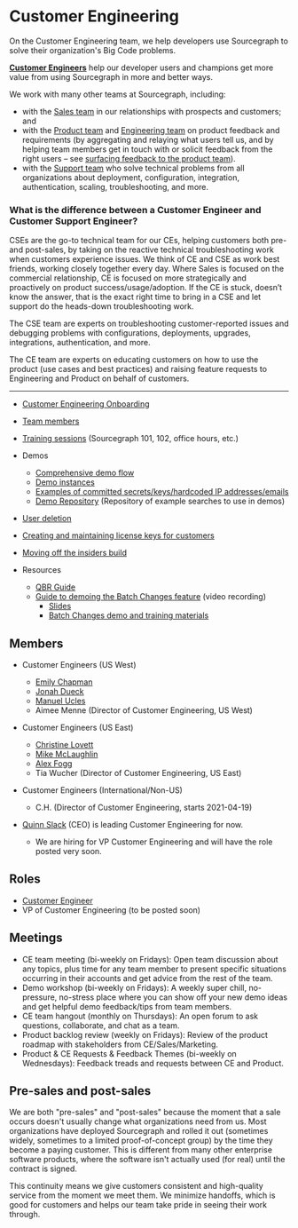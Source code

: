 # Customer Engineering

On the Customer Engineering team, we help developers use Sourcegraph to solve their organization's Big Code problems.

[**Customer Engineers**](https://about.sourcegraph.com/handbook/ce/ce) help our developer users and champions get more value from using Sourcegraph in more and better ways.

We work with many other teams at Sourcegraph, including:

- with the [Sales team](../sales/index.md) in our relationships with prospects and customers; and
- with the [Product team](../product/index.md) and [Engineering team](../engineering/index.md) on product feedback and requirements (by aggregating and relaying what users tell us, and by helping team members get in touch with or solicit feedback from the right users – see [surfacing feedback to the product team](../product/surfacing_product_feedback.md)). 
- with the [Support team](../support/index.md) who solve technical problems from all organizations about deployment, configuration, integration, authentication, scaling, troubleshooting, and more. 

### What is the difference between a Customer Engineer and Customer Support Engineer?
CSEs are the go-to technical team for our CEs, helping customers both pre- and post-sales, by taking on the reactive technical troubleshooting work when customers experience issues. We think of CE and CSE as work best friends, working closely together every day. Where Sales is focused on the commercial relationship, CE is focused on more strategically and proactively on product success/usage/adoption. If the CE is stuck, doesn’t know the answer, that is the exact right time to bring in a CSE and let support do the heads-down troubleshooting work.

The CSE team are experts on troubleshooting customer-reported issues and debugging problems with configurations, deployments, upgrades, integrations, authentication, and more.

The CE team are experts on educating customers on how to use the product (use cases and best practices) and raising feature requests to Engineering and Product on behalf of customers.

---

* [Customer Engineering Onboarding](onboarding.md)
* [Team members](#members)
* [Training sessions](https://docs.google.com/document/d/1nFePrSIcIakMmjOEY01vNc6VRe7WiJ0iOWygeZlbpYw/edit) (Sourcegraph 101, 102, office hours, etc.)
* Demos
  * [Comprehensive demo flow](https://docs.google.com/document/d/1q903Yl-vkOqkQ4e3JRiw-u8x8aJ50iTezllzcj_MJWc/edit)
  * [Demo instances](demo_instances.md)
  * [Examples of committed secrets/keys/hardcoded IP addresses/emails](https://github.com/sourcegraph-testing/ce-code-smells/)
  * [Demo Repository](https://docs.google.com/document/d/1BVq3GPMVZih9NKa4UyVAQcsyThi4ye6m4CCQuwZAb80/edit?usp=sharing) (Repository of example searches to use in demos)
* [User deletion](delete_users_guide.md)
* [Creating and maintaining license keys for customers](license_keys.md)
* [Moving off the insiders build](leaving-insiders-build.md)

* Resources
  * [QBR Guide](https://docs.google.com/document/d/1gFRn2SkX19sU0GSMGndNkk-I9cFe7FlN3xlZ2UX3Frs/edit#u)
  * [Guide to demoing the Batch Changes feature](https://drive.google.com/drive/folders/18Sa_NpsVRvVV8MIvuXyoDEinpEf8fbGn) (video recording)
    * [Slides](https://docs.google.com/presentation/d/1niZBMhHKWJT1-n_ExSbYIRD51vcubrWwQm-Tc5EZo8s/edit#slide=id.g7d2aea8729_0_0)
    * [Batch Changes demo and training materials](https://docs.google.com/document/d/1xQxhdGaudydOn5nBGIG91F6Z4VR4NwBfuKFvgbmCjJo/edit?usp=drive_web&ouid=107037782400977645523)


## Members

<!-- Alphabetically, by surname. -->

- Customer Engineers (US West)
  - [Emily Chapman](../../company/team/index.md#emily-chapman-she-her)
  - [Jonah Dueck](../../company/team/index.md#jonah-dueck-he-him)
  - [Manuel Ucles](../../company/team/index.md#manuel-ucles)
  - Aimee Menne (Director of Customer Engineering, US West)
- Customer Engineers (US East)
  - [Christine Lovett](../../company/team/index.md#christine-lovett-she-her)
  - [Mike McLaughlin](../../company/team/index.md#mike-mclaughlin-he-him)
  - [Alex Fogg](../../company/team/index.md#alex-fogg-he-him)
  - Tia Wucher (Director of Customer Engineering, US East)
- Customer Engineers (International/Non-US)
  - C.H. (Director of Customer Engineering, starts 2021-04-19)

- [Quinn Slack](../../company/team/index.md#quinn-slack) (CEO) is leading Customer Engineering for now.
  - We are hiring for VP Customer Engineering and will have the role posted very soon.

## Roles

- [Customer Engineer](https://boards.greenhouse.io/sourcegraph91/jobs/4003921004)
- VP of Customer Engineering (to be posted soon)

## Meetings

* CE team meeting (bi-weekly on Fridays): Open team discussion about any topics, plus time for any team member to present specific situations occurring in their accounts and get advice from the rest of the team.
* Demo workshop (bi-weekly on Fridays): A weekly super chill, no-pressure, no-stress place where you can show off your new demo ideas and get helpful demo feedback/tips from team members.
* CE team hangout (monthly on Thursdays): An open forum to ask questions, collaborate, and chat as a team.
* Product backlog review (weekly on Fridays): Review of the product roadmap with stakeholders from CE/Sales/Marketing.
* Product & CE Requests & Feedback Themes (bi-weekly on Wednesdays): Feedback treads and requests between CE and Product.

## Pre-sales and post-sales

We are both "pre-sales" and "post-sales" because the moment that a sale occurs doesn't usually change what organizations need from us. Most organizations have deployed Sourcegraph and rolled it out (sometimes widely, sometimes to a limited proof-of-concept group) by the time they become a paying customer. This is different from many other enterprise software products, where the software isn't actually used (for real) until the contract is signed.

This continuity means we give customers consistent and high-quality service from the moment we meet them. We minimize handoffs, which is good for customers and helps our team take pride in seeing their work through.
